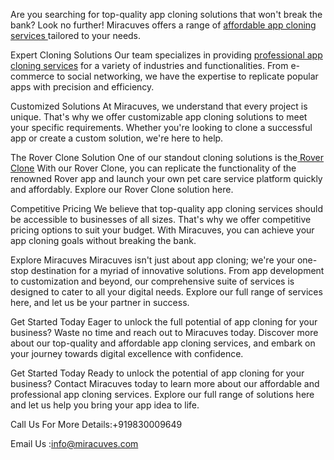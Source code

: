 Are you searching for top-quality app cloning solutions that won't break the bank? Look no further! Miracuves offers a range of <a href="https://miracuves.com/service/">affordable app cloning services </a>
 tailored to your needs.

Expert Cloning Solutions
Our team specializes in providing <a href="https://miracuves.com/service/clone-solutions/">professional app cloning services</a> for a variety of industries and functionalities. From e-commerce to social networking, we have the expertise to replicate popular apps with precision and efficiency.

Customized Solutions
At Miracuves, we understand that every project is unique. That's why we offer customizable app cloning solutions to meet your specific requirements. Whether you're looking to clone a successful app or create a custom solution, we're here to help.

The Rover Clone Solution
One of our standout cloning solutions is the<a href="https://miracuves.com/solutions/rover-clone/"> Rover Clone</a> With our Rover Clone, you can replicate the functionality of the renowned Rover app and launch your own pet care service platform quickly and affordably. Explore our Rover Clone solution here.

Competitive Pricing
We believe that top-quality app cloning services should be accessible to businesses of all sizes. That's why we offer competitive pricing options to suit your budget. With Miracuves, you can achieve your app cloning goals without breaking the bank.

Explore Miracuves
Miracuves isn't just about app cloning; we're your one-stop destination for a myriad of innovative solutions. From app development to customization and beyond, our comprehensive suite of services is designed to cater to all your digital needs. Explore our full range of services here, and let us be your partner in success.

Get Started Today
Eager to unlock the full potential of app cloning for your business? Waste no time and reach out to Miracuves today. Discover more about our top-quality and affordable app cloning services, and embark on your journey towards digital excellence with confidence. 

Get Started Today
Ready to unlock the potential of app cloning for your business? Contact Miracuves today to learn more about our affordable and professional app cloning services. Explore our full range of solutions here and let us help you bring your app idea to life.

Call Us For More Details:+919830009649

Email Us :info@miracuves.com
